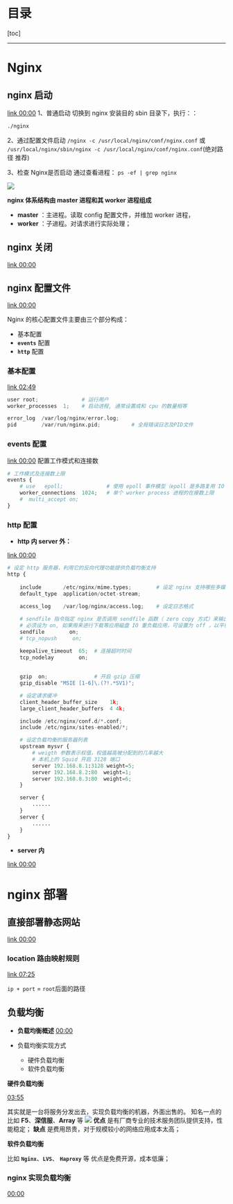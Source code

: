 # 目录

[toc]


---

# Nginx


## nginx 启动

[link 00:00](https://www.bilibili.com/video/BV1zE411N7m9?p=6)
1、普通启动
切换到 nginx 安装目的 sbin 目录下，执行：：
```html
./nginx
```

2、通过配置文件启动
`/nginx -c /usr/local/nginx/conf/nginx.conf`
或
`/usr/local/nginx/sbin/nginx -c /usr/local/nginx/conf/nginx.conf`(绝对路径 推荐)


3、检查 Nginx是否启动
通过查看进程：
`ps -ef | grep nginx`

<img 
src="https://upload-images.jianshu.io/upload_images/11876740-8d1827a4e65e3bc7.png?imageMogr2/auto-orient/strip%7CimageView2/2/w/1240">
</img>


**nginx 体系结构由 master 进程和其 worker 进程组成**
- **master** ：主进程。读取 config 配置文件，并维加 worker 进程，
- **worker** ：子进程。对请求进行实际处理；


## nginx 关闭

[link 00:00](https://www.bilibili.com/video/BV1zE411N7m9?p=7)



## nginx 配置文件

[link 00:00](https://www.bilibili.com/video/BV1zE411N7m9?p=10)

Nginx 的核心配置文件主要由三个部分构成：
- 基本配置
- **`events`** 配置
- **`http`** 配置


### 基本配置

[link 02:49](https://www.bilibili.com/video/BV1zE411N7m9?p=10)

```py
user root;              # 运行用户
worker_processes  1;    # 启动进程, 通常设置成和 cpu 的数量相等

error_log  /var/log/nginx/error.log;    
pid        /var/run/nginx.pid;          # 全局错误日志及PID文件
```

### events 配置
 
[link 00:00](https://www.bilibili.com/video/BV1zE411N7m9?p=11)
配置工作模式和连接数

```py
# 工作模式及连接数上限
events {
    # use   epoll;              # 使用 epoll 事件模型（epoll 是多路复用 IO (I/O Multiplexing) 中的一种方式 , 但是仅用于 linux2.6 以上内核 , 可以大大提高 nginx 的性能
    worker_connections  1024;   # 单个 worker process 进程的在接数上限
    #  multi_accept on; 
}
```
 

### http 配置

- **http 内 server 外：**

[link 00:00](https://www.bilibili.com/video/BV1zE411N7m9?p=12)

```py
# 设定 http 服务器，利用它的反向代理功能提供负载均衡支持
http {
    
    include       /etc/nginx/mime.types;        # 设定 nginx 支持哪些多媒体类型, 类型由 mime.type 文件定义
    default_type  application/octet-stream;
    
    access_log    /var/log/nginx/access.log;    # 设定日志格式

    # sendfile 指令指定 nginx 是否调用 sendfile 函数（ zero copy 方式）来输出文件，对于普通应用，
    # 必须设为 on, 如果用来进行下载等应用磁盘 IO 重负载应用，可设置为 off ，以平衡磁盘与网络 I/O 处理速度，降低系统的 uptime.
    sendfile        on;
    # tcp_nopush     on;

    keepalive_timeout  65;  # 连接超时时间
    tcp_nodelay        on;
    
    
    gzip  on;               # 开启 gzip 压缩
    gzip_disable "MSIE [1-6]\.(?!.*SV1)";

    # 设定请求缓冲
    client_header_buffer_size    1k;
    large_client_header_buffers  4 4k;

    include /etc/nginx/conf.d/*.conf;
    include /etc/nginx/sites-enabled/*;

    # 设定负载均衡的服务器列表
    upstream mysvr {
        # weigth 参数表示权值，权值越高被分配到的几率越大
        # 本机上的 Squid 开启 3128 端口
        server 192.168.8.1:3128 weight=5;
        server 192.168.8.2:80  weight=1;
        server 192.168.8.3:80  weight=6;
    }

    server {
        ......
    }
    server {
        ......
    }
}
```

- **server 内**

[link 00:00](https://www.bilibili.com/video/BV1zE411N7m9?p=13)




# nginx 部署

## 直接部署静态网站

[link 00:00](https://www.bilibili.com/video/BV1zE411N7m9?p=15)


### **location 路由映射规则**

[link 07:25](https://www.bilibili.com/video/BV1zE411N7m9?p=15)

`ip + port` = `root`后面的路径



## 负载均衡


- **负载均衡概述**
[00:00](https://www.bilibili.com/video/BV1zE411N7m9?p=16)
 

- 负载均衡实现方式
  - 硬件负载均衡
  - 软件负载均衡

**硬件负载均衡**

[03:55](https://www.bilibili.com/video/BV1zE411N7m9?p=16)

其实就是一台将服务分发出去，实现负载均衡的机器，外面出售的。
知名一点的 比如 **F5**、**深信服**、**Array** 等
<img 
src="https://upload-images.jianshu.io/upload_images/11876740-baf916ce2b280fed.png?imageMogr2/auto-orient/strip%7CimageView2/2/w/1240">
</img>
**优点** 是有厂商专业的技术服务团队提供支持，性能稳定；
**缺点** 是费用昂贵，对于规模较小的网络应用成本太高；
<br>

**软件负载均衡**

比如 **`Nginx`**、**`LVS`**、 **`Haproxy`** 等
优点是免费开源，成本低廉；


### nginx 实现负载均衡
[00:00](https://www.bilibili.com/video/BV1zE411N7m9?p=17)




















<br>
<br><br><br><br><br><br><br><br><br><br><br><br>